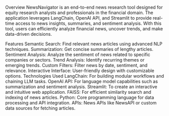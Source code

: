 Overview
NewsNavigator is an end-to-end news research tool designed for equity research analysts and professionals in the financial domain. The application leverages LangChain, OpenAI API, and Streamlit to provide real-time access to news insights, summaries, and sentiment analysis. With this tool, users can efficiently analyze financial news, uncover trends, and make data-driven decisions.

Features
Semantic Search: Find relevant news articles using advanced NLP techniques.
Summarization: Get concise summaries of lengthy articles.
Sentiment Analysis: Analyze the sentiment of news related to specific companies or sectors.
Trend Analysis: Identify recurring themes or emerging trends.
Custom Filters: Filter news by date, sentiment, and relevance.
Interactive Interface: User-friendly design with customizable options.
Technologies Used
LangChain: For building modular workflows and chaining LLM tasks.
OpenAI API: For language model capabilities such as summarization and sentiment analysis.
Streamlit: To create an interactive and intuitive web application.
FAISS: For efficient similarity search and indexing of news articles.
Python: Core programming language for data processing and API integration.
APIs: News APIs like NewsAPI or custom data sources for fetching articles.

